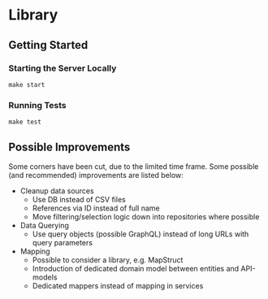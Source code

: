 # Library

## Getting Started

### Starting the Server Locally

```shell
make start
```

### Running Tests

```shell
make test
```

## Possible Improvements

Some corners have been cut, due to the limited time frame. Some possible (and recommended) improvements are listed below:

* Cleanup data sources
  * Use DB instead of CSV files
  * References via ID instead of full name
  * Move filtering/selection logic down into repositories where possible
* Data Querying
  * Use query objects (possible GraphQL) instead of long URLs with query parameters
* Mapping
  * Possible to consider a library, e.g. MapStruct
  * Introduction of dedicated domain model between entities and API-models
  * Dedicated mappers instead of mapping in services
